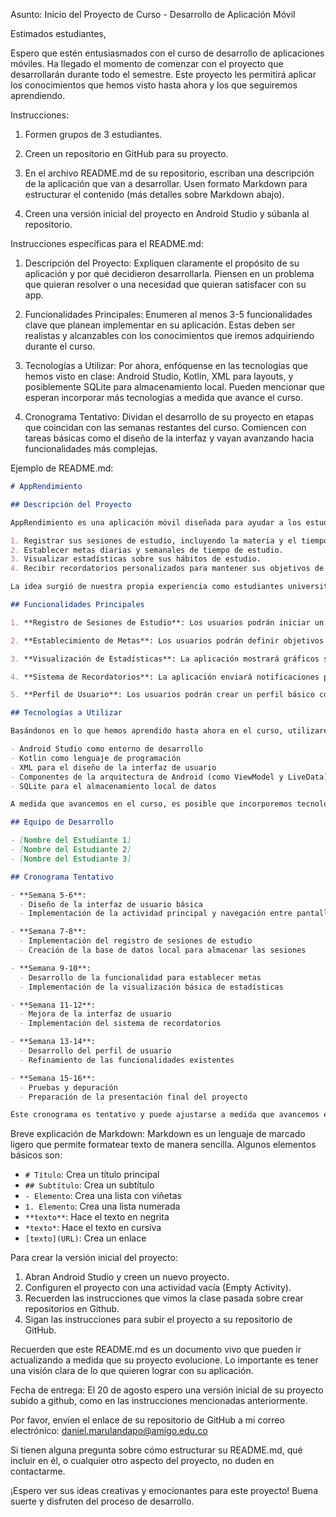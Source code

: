Asunto: Inicio del Proyecto de Curso - Desarrollo de Aplicación Móvil

Estimados estudiantes,

Espero que estén entusiasmados con el curso de desarrollo de aplicaciones móviles. Ha llegado el momento de comenzar con el proyecto que desarrollarán durante todo el semestre. Este proyecto les permitirá aplicar los conocimientos que hemos visto hasta ahora y los que seguiremos aprendiendo.

Instrucciones:

1. Formen grupos de 3 estudiantes.

2. Creen un repositorio en GitHub para su proyecto.

3. En el archivo README.md de su repositorio, escriban una descripción de la aplicación que van a desarrollar. Usen formato Markdown para estructurar el contenido (más detalles sobre Markdown abajo).

4. Creen una versión inicial del proyecto en Android Studio y súbanla al repositorio.

Instrucciones específicas para el README.md:

1. Descripción del Proyecto: Expliquen claramente el propósito de su aplicación y por qué decidieron desarrollarla. Piensen en un problema que quieran resolver o una necesidad que quieran satisfacer con su app.

2. Funcionalidades Principales: Enumeren al menos 3-5 funcionalidades clave que planean implementar en su aplicación. Estas deben ser realistas y alcanzables con los conocimientos que iremos adquiriendo durante el curso.

3. Tecnologías a Utilizar: Por ahora, enfóquense en las tecnologías que hemos visto en clase: Android Studio, Kotlin, XML para layouts, y posiblemente SQLite para almacenamiento local. Pueden mencionar que esperan incorporar más tecnologías a medida que avance el curso.

4. Cronograma Tentativo: Dividan el desarrollo de su proyecto en etapas que coincidan con las semanas restantes del curso. Comiencen con tareas básicas como el diseño de la interfaz y vayan avanzando hacia funcionalidades más complejas.

Ejemplo de README.md:

```markdown
# AppRendimiento

## Descripción del Proyecto

AppRendimiento es una aplicación móvil diseñada para ayudar a los estudiantes a mejorar sus hábitos de estudio y aumentar su productividad académica. La aplicación permitirá a los usuarios:

1. Registrar sus sesiones de estudio, incluyendo la materia y el tiempo dedicado.
2. Establecer metas diarias y semanales de tiempo de estudio.
3. Visualizar estadísticas sobre sus hábitos de estudio.
4. Recibir recordatorios personalizados para mantener sus objetivos de estudio.

La idea surgió de nuestra propia experiencia como estudiantes universitarios y la necesidad de tener una herramienta simple pero efectiva para gestionar nuestro tiempo de estudio.

## Funcionalidades Principales

1. **Registro de Sesiones de Estudio**: Los usuarios podrán iniciar un temporizador cuando comiencen a estudiar, seleccionar la materia y guardar la sesión una vez finalizada.

2. **Establecimiento de Metas**: Los usuarios podrán definir objetivos diarios y semanales de tiempo de estudio para cada materia.

3. **Visualización de Estadísticas**: La aplicación mostrará gráficos simples del tiempo dedicado a cada materia y el progreso hacia las metas establecidas.

4. **Sistema de Recordatorios**: La aplicación enviará notificaciones para recordar a los usuarios sus objetivos de estudio.

5. **Perfil de Usuario**: Los usuarios podrán crear un perfil básico con su nombre y lista de materias que están cursando.

## Tecnologías a Utilizar

Basándonos en lo que hemos aprendido hasta ahora en el curso, utilizaremos las siguientes tecnologías:

- Android Studio como entorno de desarrollo
- Kotlin como lenguaje de programación
- XML para el diseño de la interfaz de usuario
- Componentes de la arquitectura de Android (como ViewModel y LiveData)
- SQLite para el almacenamiento local de datos

A medida que avancemos en el curso, es posible que incorporemos tecnologías adicionales.

## Equipo de Desarrollo

- [Nombre del Estudiante 1]
- [Nombre del Estudiante 2]
- [Nombre del Estudiante 3]

## Cronograma Tentativo

- **Semana 5-6**: 
  - Diseño de la interfaz de usuario básica
  - Implementación de la actividad principal y navegación entre pantallas

- **Semana 7-8**: 
  - Implementación del registro de sesiones de estudio
  - Creación de la base de datos local para almacenar las sesiones

- **Semana 9-10**: 
  - Desarrollo de la funcionalidad para establecer metas
  - Implementación de la visualización básica de estadísticas

- **Semana 11-12**: 
  - Mejora de la interfaz de usuario
  - Implementación del sistema de recordatorios

- **Semana 13-14**: 
  - Desarrollo del perfil de usuario
  - Refinamiento de las funcionalidades existentes

- **Semana 15-16**: 
  - Pruebas y depuración
  - Preparación de la presentación final del proyecto

Este cronograma es tentativo y puede ajustarse a medida que avancemos en el proyecto y en el curso.
```

Breve explicación de Markdown:
Markdown es un lenguaje de marcado ligero que permite formatear texto de manera sencilla. Algunos elementos básicos son:

- `# Título`: Crea un título principal
- `## Subtítulo`: Crea un subtítulo
- `- Elemento`: Crea una lista con viñetas
- `1. Elemento`: Crea una lista numerada
- `**texto**`: Hace el texto en negrita
- `*texto*`: Hace el texto en cursiva
- `[texto](URL)`: Crea un enlace

Para crear la versión inicial del proyecto:
1. Abran Android Studio y creen un nuevo proyecto.
2. Configuren el proyecto con una actividad vacía (Empty Activity).
3. Recuerden las instrucciones que vimos la clase pasada sobre crear repositorios en Github. 
4. Sigan las instrucciones para subir el proyecto a su repositorio de GitHub.

Recuerden que este README.md es un documento vivo que pueden ir actualizando a medida que su proyecto evolucione. Lo importante es tener una visión clara de lo que quieren lograr con su aplicación.

Fecha de entrega: El 20 de agosto espero una versión inicial de su proyecto subido a github, como en las instrucciones mencionadas anteriormente.

Por favor, envíen el enlace de su repositorio de GitHub a mi correo electrónico: daniel.marulandapo@amigo.edu.co

Si tienen alguna pregunta sobre cómo estructurar su README.md, qué incluir en él, o cualquier otro aspecto del proyecto, no duden en contactarme.

¡Espero ver sus ideas creativas y emocionantes para este proyecto! Buena suerte y disfruten del proceso de desarrollo.
